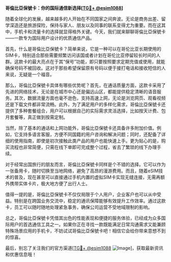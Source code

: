 **哥倫比亞保號卡：你的国际通信新选择[[TG💪+ @esim1088](https://t.me/s/esim1088)]**

随着全球化的发展，越来越多的人开始在不同国家之间奔波。无论是商务出差、留学深造还是旅游探险，保持与家人、朋友以及同事的联系变得尤为重要。而在这其中，手机卡和流量卡的选择就显得格外关键。今天，我们就来聊聊哥倫比亞保號卡——一款专为国际用户设计的优质通信产品。

首先，什么是哥倫比亞保號卡？简单来说，它是一种可以在哥伦比亚长期使用的SIM卡，特别适合那些需要频繁访问该国或者计划在哥伦比亚停留较长时间的人群。这款卡的最大亮点在于其“保号”功能，即只要按照要求定期充值或使用，就能确保号码不被回收。这对于那些希望保留原有号码以便于接打电话和接收短信的人来说，无疑是一个福音。

那么，哥倫比亞保號卡具体有哪些优势呢？首先，在通话质量方面，这款卡采用了先进的网络技术，无论是在城市中心还是偏远山区，都能提供稳定清晰的语音服务。其次，数据流量方面也毫不逊色，支持高速上网，无论是浏览网页、观看视频还是下载文件都非常流畅。此外，为了满足用户的多样化需求，哥倫比亞保號卡还提供了多种套餐组合，用户可以根据自己的实际需求灵活选择，比如按天计费、包月套餐等，真正做到按需定制。

当然，除了基本的通话和上网功能外，哥倫比亞保號卡还具备许多附加价值。例如，它支持多语言客服，方便不同国籍的用户咨询和解决问题；同时，还配备了详细的使用指南，即使是初次接触此类产品的用户也能快速上手。更为贴心的是，购买流程也非常简便，只需在线下单即可完成整个过程，省去了繁琐的线下办理手续。

对于经常出国旅行的朋友而言，哥倫比亞保號卡同样是个不错的选择。它可以作为一张备用卡，随时切换至当地网络，避免了高昂的漫游费用。而且，随着eSIM技术的普及，现在甚至可以直接通过手机内置的虚拟SIM卡实现无缝连接，无需再额外携带实体卡片，极大地方便了出行人士。

值得一提的是，哥倫比亞保號卡不仅仅局限于个人用户，企业客户也可以从中受益。特别是在跨国业务交流中，稳定的通讯保障能够有效提升工作效率。通过这款卡，员工可以随时随地处理紧急事务，确保公司运营不受地域限制的影响。

总之，哥倫比亞保號卡凭借其出色的性能表现和便捷的服务体验，已经成为众多国际用户的首选通信工具之一。如果你正在寻找一款既能满足日常沟通需求又能兼顾特殊场景应用的手机卡，不妨试试哥倫比亞保號卡吧！相信它会给你带来意想不到的惊喜。

最后，别忘了关注我们的官方渠道[[TG💪+ @esim1088](https://t.me/s/esim1088) ![Image](https://i.postimg.cc/4NQfJmqS/Snipaste-2025-05-13-00-14-12.png)]，获取最新资讯和优惠信息哦！